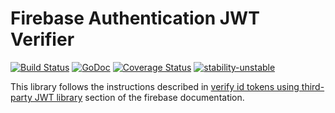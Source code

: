 # Firebase Authentication JWT Verifier

[![Build Status](https://travis-ci.org/LewisWatson/firebase-jwt-auth.svg?branch=master)](https://travis-ci.org/LewisWatson/firebase-jwt-auth)
[![GoDoc](https://godoc.org/github.com/SermoDigital/jose?status.svg)](https://godoc.org/github.com/LewisWatson/firebase-jwt-auth)
[![Coverage Status](https://coveralls.io/repos/github/LewisWatson/firebase-jwt-auth/badge.svg?branch=feature%2Fexpand-tests)](https://coveralls.io/github/LewisWatson/firebase-jwt-auth?branch=feature%2Fexpand-tests)
[![stability-unstable](https://img.shields.io/badge/stability-unstable-yellow.svg)](https://github.com/emersion/stability-badges#unstable)

This library follows the instructions described in [verify id tokens using third-party JWT library](https://firebase.google.com/docs/auth/admin/verify-id-tokens#verify_id_tokens_using_a_third-party_jwt_library) section of the firebase documentation.

[Firebase]: https://firebase.google.com/ "Firebase"
[JWT]: https://jwt.io/ "JWT"
